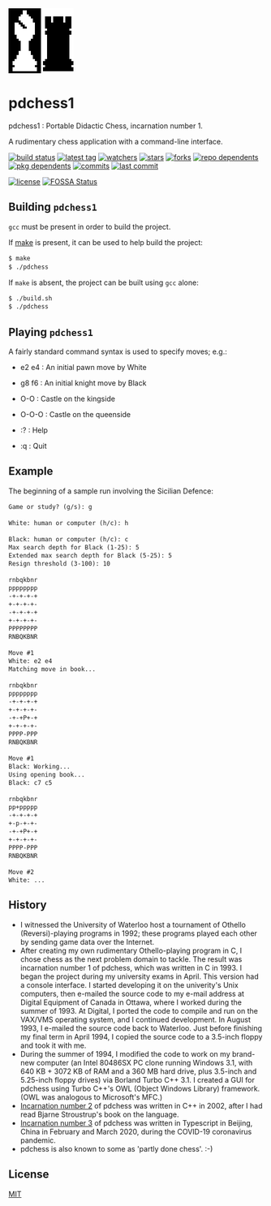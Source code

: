 <div>
	<img src="assets/pdchess.128x128.icon.png" />
</div>

# pdchess1

pdchess1 : Portable Didactic Chess, incarnation number 1.

A rudimentary chess application with a command-line interface.

[![build status][build-status-badge-image]][build-status-url]
[![latest tag][latest-tag-badge-image]][latest-tag-url]
[![watchers][watchers-badge-image]][watchers-url]
[![stars][stars-badge-image]][stars-url]
[![forks][forks-badge-image]][forks-url]
[![repo dependents][repo-dependents-badge-image]][repo-dependents-url]
[![pkg dependents][pkg-dependents-badge-image]][pkg-dependents-url]
[![commits][commits-badge-image]][commits-url]
[![last commit][last-commit-badge-image]][last-commit-url]
<!-- [![install size][install-size-badge-image]][install-size-url] -->
[![license][license-badge-image]][license-url]
[![FOSSA Status][fossa-badge-image]][fossa-badge-url]

## Building `pdchess1`

`gcc` must be present in order to build the project.

If [make](https://www.gnu.org/software/make/manual/make.html) is present, it can be used to help build the project:

```sh
$ make
$ ./pdchess
```

If `make` is absent, the project can be built using `gcc` alone:

```sh
$ ./build.sh
$ ./pdchess
```

## Playing `pdchess1`

A fairly standard command syntax is used to specify moves; e.g.:

- e2 e4 : An initial pawn move by White
- g8 f6 : An initial knight move by Black
- O-O : Castle on the kingside
- O-O-O : Castle on the queenside

- :? : Help
- :q : Quit

## Example

The beginning of a sample run involving the Sicilian Defence:

```
Game or study? (g/s): g

White: human or computer (h/c): h

Black: human or computer (h/c): c
Max search depth for Black (1-25): 5
Extended max search depth for Black (5-25): 5
Resign threshold (3-100): 10

rnbqkbnr
pppppppp
-+-+-+-+
+-+-+-+-
-+-+-+-+
+-+-+-+-
PPPPPPPP
RNBQKBNR

Move #1
White: e2 e4
Matching move in book...

rnbqkbnr
pppppppp
-+-+-+-+
+-+-+-+-
-+-+P+-+
+-+-+-+-
PPPP-PPP
RNBQKBNR

Move #1
Black: Working...
Using opening book...
Black: c7 c5

rnbqkbnr
pp+ppppp
-+-+-+-+
+-p-+-+-
-+-+P+-+
+-+-+-+-
PPPP-PPP
RNBQKBNR

Move #2
White: ...
```

## History

- I witnessed the University of Waterloo host a tournament of Othello (Reversi)-playing programs in 1992; these programs played each other by sending game data over the Internet.
- After creating my own rudimentary Othello-playing program in C, I chose chess as the next problem domain to tackle. The result was incarnation number 1 of pdchess, which was written in C in 1993. I began the project during my university exams in April. This version had a console interface. I started developing it on the univerity's Unix computers, then e-mailed the source code to my e-mail address at Digital Equipment of Canada in Ottawa, where I worked during the summer of 1993. At Digital, I ported the code to compile and run on the VAX/VMS operating system, and I continued development. In August 1993, I e-mailed the source code back to Waterloo. Just before finishing my final term in April 1994, I copied the source code to a 3.5-inch floppy and took it with me.
- During the summer of 1994, I modified the code to work on my brand-new computer (an Intel 80486SX PC clone running Windows 3.1, with 640 KB + 3072 KB of RAM and a 360 MB hard drive, plus 3.5-inch and 5.25-inch floppy drives) via Borland Turbo C++ 3.1. I created a GUI for pdchess using Turbo C++'s OWL (Object Windows Library) framework. (OWL was analogous to Microsoft's MFC.)
- [Incarnation number 2](https://github.com/tom-weatherhead/pdchess2) of pdchess was written in C++ in 2002, after I had read Bjarne Stroustrup's book on the language.
- [Incarnation number 3](https://github.com/tom-weatherhead/pdchess3) of pdchess was written in Typescript in Beijing, China in February and March 2020, during the COVID-19 coronavirus pandemic.
- pdchess is also known to some as 'partly done chess'. :-)

## License
[MIT](https://choosealicense.com/licenses/mit/)

[build-status-badge-image]: https://secure.travis-ci.org/tom-weatherhead/pdchess1.svg
[build-status-url]: https://travis-ci.org/tom-weatherhead/pdchess1
[latest-tag-badge-image]: https://badgen.net/github/tag/tom-weatherhead/pdchess1
[latest-tag-url]: https://github.com/tom-weatherhead/pdchess1/tags
[watchers-badge-image]: https://badgen.net/github/watchers/tom-weatherhead/pdchess1
[watchers-url]: https://github.com/tom-weatherhead/pdchess1/watchers
[stars-badge-image]: https://badgen.net/github/stars/tom-weatherhead/pdchess1
[stars-url]: https://github.com/tom-weatherhead/pdchess1/stargazers
[forks-badge-image]: https://badgen.net/github/forks/tom-weatherhead/pdchess1
[forks-url]: https://github.com/tom-weatherhead/pdchess1/network/members
[repo-dependents-badge-image]: https://badgen.net/github/dependents-repo/tom-weatherhead/pdchess1
[repo-dependents-url]: https://badgen.net/github/dependents-repo/tom-weatherhead/pdchess1
[pkg-dependents-badge-image]: https://badgen.net/github/dependents-pkg/tom-weatherhead/pdchess1
[pkg-dependents-url]: https://badgen.net/github/dependents-pkg/tom-weatherhead/pdchess1
[commits-badge-image]: https://badgen.net/github/commits/tom-weatherhead/pdchess1
[commits-url]: https://github.com/tom-weatherhead/pdchess1/commits/master
[last-commit-badge-image]: https://badgen.net/github/last-commit/tom-weatherhead/pdchess1
[last-commit-url]: https://badgen.net/github/last-commit/tom-weatherhead/pdchess1
[install-size-badge-image]: https://badgen.net/packagephobia/install/pdchess1
[install-size-url]: https://badgen.net/packagephobia/install/pdchess1
[license-badge-image]: https://img.shields.io/github/license/mashape/apistatus.svg
[license-url]: https://github.com/tom-weatherhead/pdchess1/blob/master/LICENSE
[fossa-badge-image]: https://app.fossa.io/api/projects/git%2Bhttps%3A%2F%2Fgithub.com%2Fmoment%2Fmoment.svg?type=shield
[fossa-badge-url]: https://app.fossa.io/projects/git%2Bhttps%3A%2F%2Fgithub.com%2Fmoment%2Fmoment?ref=badge_shield
